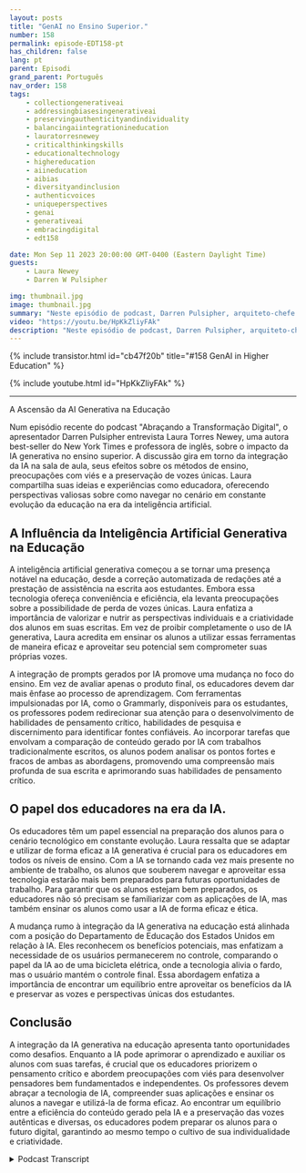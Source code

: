 ```yaml
---
layout: posts
title: "GenAI no Ensino Superior."
number: 158
permalink: episode-EDT158-pt
has_children: false
lang: pt
parent: Episodi
grand_parent: Português
nav_order: 158
tags:
    - collectiongenerativeai
    - addressingbiasesingenerativeai
    - preservingauthenticityandindividuality
    - balancingaiintegrationineducation
    - lauratorresnewey
    - criticalthinkingskills
    - educationaltechnology
    - highereducation
    - aiineducation
    - aibias
    - diversityandinclusion
    - authenticvoices
    - uniqueperspectives
    - genai
    - generativeai
    - embracingdigital
    - edt158

date: Mon Sep 11 2023 20:00:00 GMT-0400 (Eastern Daylight Time)
guests:
    - Laura Newey
    - Darren W Pulsipher

img: thumbnail.jpg
image: thumbnail.jpg
summary: "Neste episódio de podcast, Darren Pulsipher, arquiteto-chefe de soluções do setor público na Intel, entrevista Laura Torres Newey, autora best-seller do New York Times e professora universitária, sobre o impacto da inteligência artificial generativa no ensino superior. Este episódio aprofunda-se nos desafios e oportunidades apresentados pela integração da inteligência artificial generativa na sala de aula, destacando a necessidade de habilidades de pensamento crítico, as preocupações com viés e garantir a preservação de vozes únicas."
video: "https://youtu.be/HpKkZliyFAk"
description: "Neste episódio de podcast, Darren Pulsipher, arquiteto-chefe de soluções do setor público na Intel, entrevista Laura Torres Newey, autora best-seller do New York Times e professora universitária, sobre o impacto da inteligência artificial generativa no ensino superior. Este episódio aprofunda-se nos desafios e oportunidades apresentados pela integração da inteligência artificial generativa na sala de aula, destacando a necessidade de habilidades de pensamento crítico, as preocupações com viés e garantir a preservação de vozes únicas."
---
```


<div>
{% include transistor.html id="cb47f20b" title="#158 GenAI in Higher Education" %}

{% include youtube.html id="HpKkZliyFAk" %}
</div>

---

A Ascensão da AI Generativa na Educação

Num episódio recente do podcast "Abraçando a Transformação Digital", o apresentador Darren Pulsipher entrevista Laura Torres Newey, uma autora best-seller do New York Times e professora de inglês, sobre o impacto da IA generativa no ensino superior. A discussão gira em torno da integração da IA na sala de aula, seus efeitos sobre os métodos de ensino, preocupações com viés e a preservação de vozes únicas. Laura compartilha suas ideias e experiências como educadora, oferecendo perspectivas valiosas sobre como navegar no cenário em constante evolução da educação na era da inteligência artificial.

## A Influência da Inteligência Artificial Generativa na Educação

A inteligência artificial generativa começou a se tornar uma presença notável na educação, desde a correção automatizada de redações até a prestação de assistência na escrita aos estudantes. Embora essa tecnologia ofereça conveniência e eficiência, ela levanta preocupações sobre a possibilidade de perda de vozes únicas. Laura enfatiza a importância de valorizar e nutrir as perspectivas individuais e a criatividade dos alunos em suas escritas. Em vez de proibir completamente o uso de IA generativa, Laura acredita em ensinar os alunos a utilizar essas ferramentas de maneira eficaz e aproveitar seu potencial sem comprometer suas próprias vozes.

A integração de prompts gerados por IA promove uma mudança no foco do ensino. Em vez de avaliar apenas o produto final, os educadores devem dar mais ênfase ao processo de aprendizagem. Com ferramentas impulsionadas por IA, como o Grammarly, disponíveis para os estudantes, os professores podem redirecionar sua atenção para o desenvolvimento de habilidades de pensamento crítico, habilidades de pesquisa e discernimento para identificar fontes confiáveis. Ao incorporar tarefas que envolvam a comparação de conteúdo gerado por IA com trabalhos tradicionalmente escritos, os alunos podem analisar os pontos fortes e fracos de ambas as abordagens, promovendo uma compreensão mais profunda de sua escrita e aprimorando suas habilidades de pensamento crítico.

## O papel dos educadores na era da IA.

Os educadores têm um papel essencial na preparação dos alunos para o cenário tecnológico em constante evolução. Laura ressalta que se adaptar e utilizar de forma eficaz a IA generativa é crucial para os educadores em todos os níveis de ensino. Com a IA se tornando cada vez mais presente no ambiente de trabalho, os alunos que souberem navegar e aproveitar essa tecnologia estarão mais bem preparados para futuras oportunidades de trabalho. Para garantir que os alunos estejam bem preparados, os educadores não só precisam se familiarizar com as aplicações de IA, mas também ensinar os alunos como usar a IA de forma eficaz e ética.

A mudança rumo à integração da IA generativa na educação está alinhada com a posição do Departamento de Educação dos Estados Unidos em relação à IA. Eles reconhecem os benefícios potenciais, mas enfatizam a necessidade de os usuários permanecerem no controle, comparando o papel da IA ao de uma bicicleta elétrica, onde a tecnologia alivia o fardo, mas o usuário mantém o controle final. Essa abordagem enfatiza a importância de encontrar um equilíbrio entre aproveitar os benefícios da IA e preservar as vozes e perspectivas únicas dos estudantes.

## Conclusão

A integração da IA generativa na educação apresenta tanto oportunidades como desafios. Enquanto a IA pode aprimorar o aprendizado e auxiliar os alunos com suas tarefas, é crucial que os educadores priorizem o pensamento crítico e abordem preocupações com viés para desenvolver pensadores bem fundamentados e independentes. Os professores devem abraçar a tecnologia de IA, compreender suas aplicações e ensinar os alunos a navegar e utilizá-la de forma eficaz. Ao encontrar um equilíbrio entre a eficiência do conteúdo gerado pela IA e a preservação das vozes autênticas e diversas, os educadores podem preparar os alunos para o futuro digital, garantindo ao mesmo tempo o cultivo de sua individualidade e criatividade.



<details>
<summary> Podcast Transcript </summary>

<p></p>

</details>
